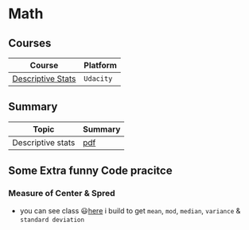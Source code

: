 # Math

## Courses
|Course|Platform|
|------|--------|
|[Descriptive Stats](https://www.udacity.com/course/intro-to-descriptive-statistics--ud827)|`Udacity`|



## Summary
|Topic|Summary|
|-----|-------|
|Descriptive stats|[pdf](/Math/pdfFiles/Descriptive%20stats.pdf)|


## Some Extra funny Code pracitce
### Measure of Center & Spred
- you can see class 😃[here](/Math/JupyterNotes/DescriptivestatsNotes.ipynb) i build to get `mean`, `mod`, `median`, `variance` & `standard deviation`